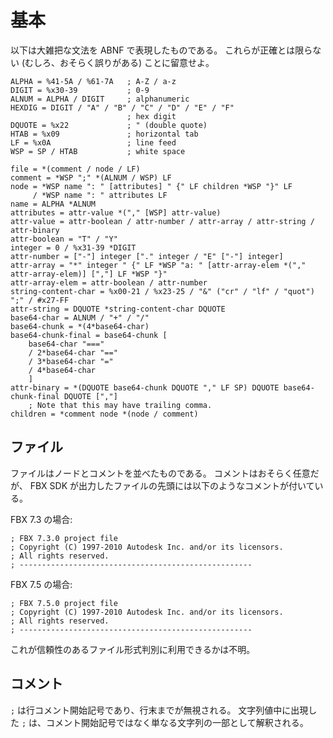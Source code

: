 # 基本

以下は大雑把な文法を ABNF で表現したものである。
これらが正確とは限らない (むしろ、おそらく誤りがある) ことに留意せよ。

```text
ALPHA = %41-5A / %61-7A   ; A-Z / a-z
DIGIT = %x30-39           ; 0-9
ALNUM = ALPHA / DIGIT     ; alphanumeric
HEXDIG = DIGIT / "A" / "B" / "C" / "D" / "E" / "F"
                          ; hex digit
DQUOTE = %x22             ; " (double quote)
HTAB = %x09               ; horizontal tab
LF = %x0A                 ; line feed
WSP = SP / HTAB           ; white space

file = *(comment / node / LF)
comment = *WSP ";" *(ALNUM / WSP) LF
node = *WSP name ": " [attributes] " {" LF children *WSP "}" LF
     / *WSP name ": " attributes LF
name = ALPHA *ALNUM
attributes = attr-value *("," [WSP] attr-value)
attr-value = attr-boolean / attr-number / attr-array / attr-string / attr-binary
attr-boolean = "T" / "Y"
integer = 0 / %x31-39 *DIGIT
attr-number = ["-"] integer ["." integer / "E" ["-"] integer]
attr-array = "*" integer " {" LF *WSP "a: " [attr-array-elem *("," attr-array-elem)] [","] LF *WSP "}"
attr-array-elem = attr-boolean / attr-number
string-content-char = %x00-21 / %x23-25 / "&" ("cr" / "lf" / "quot") ";" / #x27-FF
attr-string = DQUOTE *string-content-char DQUOTE
base64-char = ALNUM / "+" / "/"
base64-chunk = *(4*base64-char)
base64-chunk-final = base64-chunk [
    base64-char "==="
    / 2*base64-char "=="
    / 3*base64-char "="
    / 4*base64-char
    ]
attr-binary = *(DQUOTE base64-chunk DQUOTE "," LF SP) DQUOTE base64-chunk-final DQUOTE [","]
    ; Note that this may have trailing comma.
children = *comment node *(node / comment)
```

## ファイル

ファイルはノードとコメントを並べたものである。
コメントはおそらく任意だが、 FBX SDK が出力したファイルの先頭には以下のようなコメントが付いている。

FBX 7.3 の場合:

```text
; FBX 7.3.0 project file
; Copyright (C) 1997-2010 Autodesk Inc. and/or its licensors.
; All rights reserved.
; ----------------------------------------------------
```

FBX 7.5 の場合:

```text
; FBX 7.5.0 project file
; Copyright (C) 1997-2010 Autodesk Inc. and/or its licensors.
; All rights reserved.
; ----------------------------------------------------
```

これが信頼性のあるファイル形式判別に利用できるかは不明。

## コメント

`;` は行コメント開始記号であり、行末までが無視される。
文字列値中に出現した `;` は、コメント開始記号ではなく単なる文字列の一部として解釈される。
